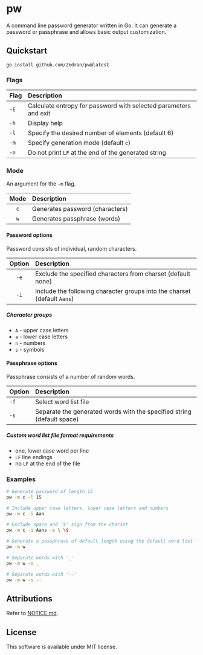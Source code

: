# pw

A command line password generator written in Go. It can generate a password or passphrase and allows basic output customization.

## Quickstart

```
go install github.com/Zedran/pw@latest
```

### Flags

| Flag   | Description                                                              |
|:-------|:-------------------------------------------------------------------------|
| `-E`   | Calculate entropy for password with selected parameters and exit         |
| `-h`   | Display help                                                             |
| `-l`   | Specify the desired number of elements (default 6)                       |
| `-m`   | Specify generation mode (default `c`)                                    |
| `-n`   | Do not print `LF` at the end of the generated string                     |

### Mode

An argument for the `-m` flag.

| Mode   | Description                                                              |
|:------:|:-------------------------------------------------------------------------|
| `c`    | Generates password (characters)                                          |
| `w`    | Generates passphrase (words)                                             |

#### Password options

Password consists of individual, random characters.

| Option | Description                                                              |
|:------:|:-------------------------------------------------------------------------|
| `-e`   | Exclude the specified characters from charset (default none)             |
| `-i`   | Include the following character groups into the charset (default `Aans`) |

##### Character groups

* `A` - upper case letters
* `a` - lower case letters
* `n` - numbers
* `s` - symbols

#### Passphrase options

Passphrase consists of a number of random words.

| Option | Description                                                              |
|:-------|:-------------------------------------------------------------------------|
| `-f`   | Select word list file                                                    |
| `-s`   | Separate the generated words with the specified string (default space)   |

##### Custom word list file format requirements

* one, lower case word per line
* `LF` line endings
* no `LF` at the end of the file

### Examples

```bash
# Generate password of length 15
pw -m c -l 15

# Include upper case letters, lower case letters and numbers
pw -m c -i Aan

# Exclude space and '$' sign from the charset
pw -m c -i Aans -e \ \$

# Generate a passphrase of default length using the default word list
pw -m w

# Separate words with '_'
pw -m w -s _

# Separate words with '--'
pw -m w -s --
```

## Attributions

Refer to [NOTICE.md](NOTICE.md).

## License

This software is available under MIT license.
